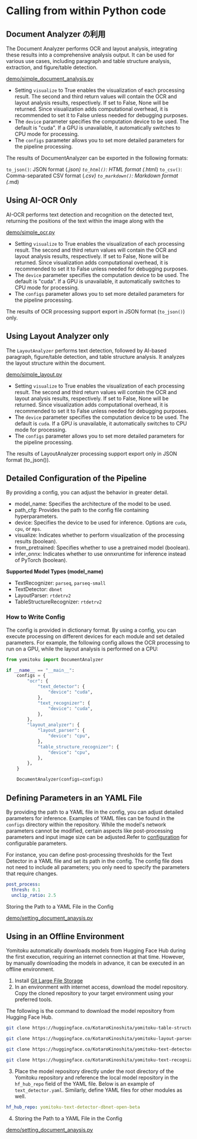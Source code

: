 # Calling from within Python code

## Document Analyzer の利用

The Document Analyzer performs OCR and layout analysis, integrating these results into a comprehensive analysis output. It can be used for various use cases, including paragraph and table structure analysis, extraction, and figure/table detection.

<!--codeinclude-->

[demo/simple_document_analysis.py](../demo/simple_document_analysis.py)

<!--/codeinclude-->

- Setting `visualize` to True enables the visualization of each processing result. The second and third return values will contain the OCR and layout analysis results, respectively. If set to False, None will be returned. Since visualization adds computational overhead, it is recommended to set it to False unless needed for debugging purposes.
- The `device` parameter specifies the computation device to be used. The default is "cuda". If a GPU is unavailable, it automatically switches to CPU mode for processing.
- The `configs` parameter allows you to set more detailed parameters for the pipeline processing.

The results of DocumentAnalyzer can be exported in the following formats:

`to_json()`: JSON format (_.json)
`to_html()`: HTML format (_.html)
`to_csv()`: Comma-separated CSV format (_.csv)
`to_markdown()`: Markdown format (_.md)

## Using AI-OCR Only

AI-OCR performs text detection and recognition on the detected text, returning the positions of the text within the image along with the

<!--codeinclude-->

[demo/simple_ocr.py](../demo/simple_ocr.py)

<!--/codeinclude-->

- Setting `visualize` to True enables the visualization of each processing result. The second and third return values will contain the OCR and layout analysis results, respectively. If set to False, None will be returned. Since visualization adds computational overhead, it is recommended to set it to False unless needed for debugging purposes.
- The `device` parameter specifies the computation device to be used. The default is "cuda". If a GPU is unavailable, it automatically switches to CPU mode for processing.
- The `configs` parameter allows you to set more detailed parameters for the pipeline processing.

The results of OCR processing support export in JSON format (`to_json()`) only.

## Using Layout Analyzer only

The `LayoutAnalyzer` performs text detection, followed by AI-based paragraph, figure/table detection, and table structure analysis. It analyzes the layout structure within the document.

<!--codeinclude-->

[demo/simple_layout.py](../demo/simple_layout.py)

<!--/codeinclude-->

- Setting `visualize` to True enables the visualization of each processing result. The second and third return values will contain the OCR and layout analysis results, respectively. If set to False, None will be returned. Since visualization adds computational overhead, it is recommended to set it to False unless needed for debugging purposes.
- The `device` parameter specifies the computation device to be used. The default is `cuda`. If a GPU is unavailable, it automatically switches to CPU mode for processing.
- The `configs` parameter allows you to set more detailed parameters for the pipeline processing.

The results of LayoutAnalyzer processing support export only in JSON format (to_json()).

## Detailed Configuration of the Pipeline

By providing a config, you can adjust the behavior in greater detail.

- model_name: Specifies the architecture of the model to be used.
- path_cfg: Provides the path to the config file containing hyperparameters.
- device: Specifies the device to be used for inference. Options are `cuda`, `cpu`, or `mps`.
- visualize: Indicates whether to perform visualization of the processing results (boolean).
- from_pretrained: Specifies whether to use a pretrained model (boolean).
- infer_onnx: Indicates whether to use onnxruntime for inference instead of PyTorch (boolean).

**Supported Model Types (model_name)**

- TextRecognizer: `parseq`, `parseq-small`
- TextDetector: `dbnet`
- LayoutParser: `rtdetrv2`
- TableStructureRecognizer: `rtdetrv2`

### How to Write Config

The config is provided in dictionary format. By using a config, you can execute processing on different devices for each module and set detailed parameters. For example, the following config allows the OCR processing to run on a GPU, while the layout analysis is performed on a CPU:

```python
from yomitoku import DocumentAnalyzer

if __name__ == "__main__":
    configs = {
        "ocr": {
            "text_detector": {
                "device": "cuda",
            },
            "text_recognizer": {
                "device": "cuda",
            },
        },
        "layout_analyzer": {
            "layout_parser": {
                "device": "cpu",
            },
            "table_structure_recognizer": {
                "device": "cpu",
            },
        },
    }

    DocumentAnalyzer(configs=configs)
```

## Defining Parameters in an YAML File

By providing the path to a YAML file in the config, you can adjust detailed parameters for inference. Examples of YAML files can be found in the `configs` directory within the repository. While the model's network parameters cannot be modified, certain aspects like post-processing parameters and input image size can be adjusted.Refer to [configuration](configuration.md) for configurable parameters.

For instance, you can define post-processing thresholds for the Text Detector in a YAML file and set its path in the config. The config file does not need to include all parameters; you only need to specify the parameters that require changes.

```text_detector.yaml
post_process:
  thresh: 0.1
  unclip_ratio: 2.5
```

Storing the Path to a YAML File in the Config

<!--codeinclude-->

[demo/setting_document_anaysis.py](../demo/setting_document_anaysis.py)

<!--/codeinclude-->

## Using in an Offline Environment

Yomitoku automatically downloads models from Hugging Face Hub during the first execution, requiring an internet connection at that time. However, by manually downloading the models in advance, it can be executed in an offline environment.

1. Install [Git Large File Storage](https://docs.github.com/ja/repositories/working-with-files/managing-large-files/installing-git-large-file-storage)
2. In an environment with internet access, download the model repository. Copy the cloned repository to your target environment using your preferred tools.

The following is the command to download the model repository from Hugging Face Hub.

```sh
git clone https://huggingface.co/KotaroKinoshita/yomitoku-table-structure-recognizer-rtdtrv2-open-beta

git clone https://huggingface.co/KotaroKinoshita/yomitoku-layout-parser-rtdtrv2-open-beta

git clone https://huggingface.co/KotaroKinoshita/yomitoku-text-detector-dbnet-open-beta

git clone https://huggingface.co/KotaroKinoshita/yomitoku-text-recognizer-parseq-open-beta
```

3. Place the model repository directly under the root directory of the Yomitoku repository and reference the local model repository in the `hf_hub_repo` field of the YAML file. Below is an example of `text_detector.yaml`. Similarly, define YAML files for other modules as well.

```yaml
hf_hub_repo: yomitoku-text-detector-dbnet-open-beta
```

4. Storing the Path to a YAML File in the Config

<!--codeinclude-->

[demo/setting_document_anaysis.py](../demo/setting_document_anaysis.py)

<!--/codeinclude-->
